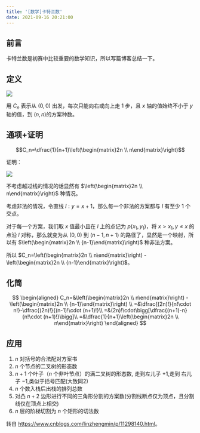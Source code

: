 ```yaml
---
title: '[数学]卡特兰数'
date: 2021-09-16 20:21:00
---
```


## 前言

卡特兰数是初赛中比较重要的数学知识，所以写篇博客总结一下。

## 定义

![](https://i.loli.net/2019/08/04/MKCVdjvW8GoaSF5.png)

用 $C_n$ 表示从 $(0,0)$ 出发，每次只能向右或向上走 1 步，且 $x$ 轴的值始终不小于 $y$ 轴的值，到 $(n,n)$的方案种数。

## 通项+证明

$$C_n=\dfrac{1}{n+1}\left(\begin{matrix}2n \\ n\end{matrix}\right)$$

证明：

![](https://img2018.cnblogs.com/blog/1440636/201908/1440636-20190804140509202-1893391382.png)

不考虑越过线的情况的话显然有 $\left(\begin{matrix}2n \\ n\end{matrix}\right)$ 种情况。

考虑非法的情况，令直线 $l:y=x+1$，那么每一个非法的方案都与 $l$ 有至少 1 个交点。

对于每一个方案，我们取 $x$ 值最小且在 $l$ 上的点记为 $p(x_1,y_1)$，将 $x>x_1,y\leq x$ 的点沿 $l$ 对称，那么就变为从 $(0,0)$ 到 $(n-1,n+1)$ 的路径了，显然是一个映射，所以有 $\left(\begin{matrix}2n \\ {n-1}\end{matrix}\right)$ 种非法方案。

所以 $C_n=\left(\begin{matrix}2n \\ n\end{matrix}\right) -  \left(\begin{matrix}2n \\ {n-1}\end{matrix}\right)$。

## 化简

$$
\begin{aligned}
C_n=&\left(\begin{matrix}2n \\ n\end{matrix}\right) -  \left(\begin{matrix}2n \\ {n-1}\end{matrix}\right) \\
=&\dfrac{(2n)!}{n!\cdot n!}-\dfrac{(2n)!}{(n-1)!\cdot (n+1)!}\\
=&(2n)!\cdot\bigg[\dfrac{(n+1)-n}{n!\cdot (n+1)!}\bigg]\\
=&\dfrac{1}{n+1}\left(\begin{matrix}2n \\ n\end{matrix}\right)
\end{aligned}
$$

## 应用

1. $n$ 对括号的合法配对方案书
2. $n$ 个节点的二叉树的形态数
3. $n+1$ 个叶子（$n$ 个非叶节点）的满二叉树的形态数, 走到左儿子 $+1$,走到 右儿子 $-1$,类似于括号匹配(大致同2)
4. $n$ 个数入栈后出栈的排列总数
5. 对凸 $n+2$ 边形进行不同的三角形分割的方案数(分割线断点仅为顶点，且分割线仅在顶点上相交)
6. $n$ 层的阶梯切割为 $n$ 个矩形的切法数

转自 <https://www.cnblogs.com/linzhengmin/p/11298140.html>。